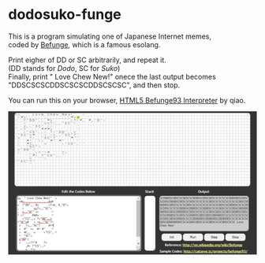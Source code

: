 # dodosuko-funge

This is a program simulating one of Japanese Internet memes,  
coded by [Befunge](https://esolangs.org/wiki/Befunge),
which is a famous esolang.

Print eigher of DD or SC arbitrarily, and repeat it.  
(DD stands for *Dodo*, SC for *Suko*)  
Finally, print " Love Chew New!" onece the last output becomes  
"DDSCSCSCDDSCSCSCDDSCSCSC", and then stop.

You can run this on your browser, [HTML5 Befunge93 Interpreter](http://qiao.github.io/javascript-playground/visual-befunge93-interpreter/) by qiao.

![screenshot](https://github.com/NI57721/dodosuko-funge/raw/images/screenshot.png)

